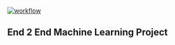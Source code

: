[![workflow](https://github.com/mukul74/mlproject/actions/workflows/aws.yml/badge.svg)](https://github.com/mukul74/mlproject/actions/workflows/aws.yml)

## End 2 End Machine Learning Project